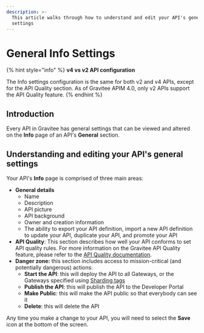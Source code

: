 ```yaml
---
description: >-
  This article walks through how to understand and edit your API's general
  settings
---
```


# General Info Settings

{% hint style="info" %}
**v4 vs v2 API configuration**

The Info settings configuration is the same for both v2 and v4 APIs, except for the API Quality section. As of Gravitee APIM 4.0, only v2 APIs support the API Quality feature.
{% endhint %}

## Introduction

Every API in Gravitee has general settings that can be viewed and altered on the **Info** page of an API's **General** section.

## Understanding and editing your API's general settings

Your API's **Info** page is comprised of three main areas:

* **General details**
  * Name
  * Description
  * API picture
  * API background
  * Owner and creation information
  * The ability to export your API definition, import a new API definition to update your API, duplicate your API, and promote your API
* **API Quality**: This section describes how well your API conforms to set API quality rules. For more information on the Gravitee API Quality feature, please refer to the [API Quality documentation](../../api-measurement-tracking-and-analytics/using-the-api-quality-feature.md).
* **Danger zone:** this section includes access to mission-critical (and potentially dangerous) actions:
  * **Start the API**: this will deploy the API to all Gateways, or the Gateways specified using [Sharding tags](../../../getting-started/configuration/configure-sharding-tags-for-your-gravitee-api-gateways.md)
  * **Publish the API**: this will publish the API to the Developer Portal
  * **Make Public**: this will make the API public so that everybody can see it
  * **Delete**: this will delete the API

Any time you make a change to your API, you will need to select the **Save** icon at the bottom of the screen.
